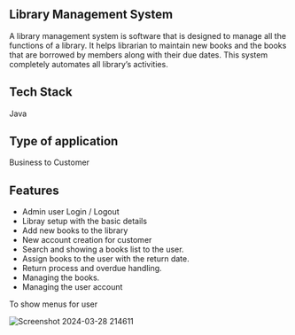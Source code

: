 ## Library Management System

A library management system is software that is designed to manage all the functions of a library. It helps librarian to maintain new books and the books that are borrowed by members along with their due dates. This system completely automates all library’s activities.

## Tech Stack

Java

## Type of application

 Business to Customer

## Features
  - Admin user Login / Logout
  - Libray setup with the basic details
  - Add new books to the library
  - New account creation for customer
  - Search and showing a books list to the user.
  - Assign books to the user with the return date.
  - Return process and overdue handling.
  - Managing the books.
  - Managing the user account

To show menus for user


![Screenshot 2024-03-28 214611](https://github.com/Kiruthikaece/Kiruthika_consoleApplication/assets/102378821/83c4f35e-8487-4a57-a1e8-6bd462923783)

